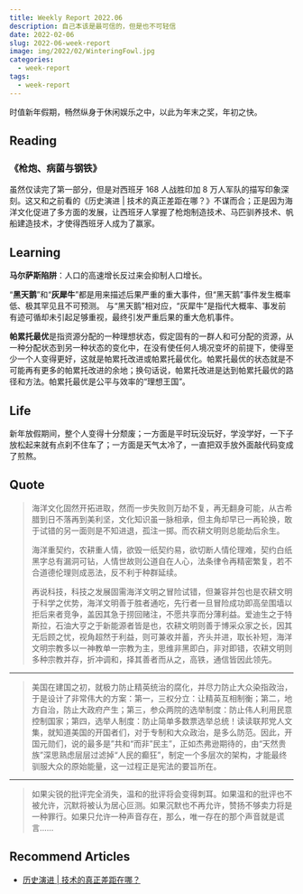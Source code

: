 ```yaml
---
title: Weekly Report 2022.06
description: 自己本该是最可信的，但是也不可轻信
date: 2022-02-06
slug: 2022-06-week-report
image: img/2022/02/WinteringFowl.jpg
categories:
  - week-report
tags:
  - week-report
---
```


时值新年假期，畅然纵身于休闲娱乐之中，以此为年末之奖，年初之快。

## Reading

### 《枪炮、病菌与钢铁》

虽然仅读完了第一部分，但是对西班牙 168 人战胜印加 8 万人军队的描写印象深刻。这又和之前看的《历史演进 | 技术的真正差距在哪？》不谋而合；正是因为海洋文化促进了多方面的发展，让西班牙人掌握了枪炮制造技术、马匹驯养技术、帆船建造技术，才使得西班牙人成为了赢家。

## Learning

**马尔萨斯陷阱**：人口的高速增长反过来会抑制人口增长。

“**黑天鹅**”和“**灰犀牛**”都是用来描述后果严重的重大事件，但“黑天鹅”事件发生概率低、极其罕见且不可预测。 与“黑天鹅”相对应，“灰犀牛”是指代大概率、事发前有迹可循却未引起足够重视，最终引发严重后果的重大危机事件。

**帕累托最优**是指资源分配的一种理想状态，假定固有的一群人和可分配的资源，从一种分配状态到另一种状态的变化中，在没有使任何人境况变坏的前提下，使得至少一个人变得更好，这就是帕累托改进或帕累托最优化。帕累托最优的状态就是不可能再有更多的帕累托改进的余地；换句话说，帕累托改进是达到帕累托最优的路径和方法。帕累托最优是公平与效率的“理想王国”。

## Life

新年放假期间，整个人变得十分颓废；一方面是平时玩没玩好，学没学好，一下子放松起来就有点刹不住车了；一方面是天气太冷了，一直把双手放外面敲代码变成了煎熬。

## Quote

> 海洋文化固然开拓进取，然而一步失败则万劫不复，再无翻身可能，从古希腊到日不落再到美利坚，文化知识虽一脉相承，但主角却早已一再轮换，敢于试错的另一面则是不知进退，孤注一掷。而农耕文明则总能劫后余生。
>
> 海洋重契约，农耕重人情，欲毁一纸契约易，欲切断人情伦理难，契约白纸黑字总有漏洞可钻，人情世故则公道自在人心，法条律令再精密繁复，若不合道德伦理则成恶法，反不利于种群延续。
>
> 再说科技，科技之发展固需海洋文明之冒险试错，但兼容并包也是农耕文明于科学之优势，海洋文明善于胜者通吃，先行者一旦冒险成功即高垒围墙以拒后来者竞争，盖因其急于捞回赌注，不愿共享而分薄利益。爱迪生之于特斯拉，石油大亨之于新能源者皆是也，农耕文明则善于博采众家之长，因其无后顾之忧，视角超然于利益，则可兼收并蓄，齐头并进，取长补短，海洋文明宗教多以一神教单一宗教为主，思维非黑即白，非对即错，农耕文明则多种宗教并存，折冲调和，择其善者而从之，高铁，通信皆因此领先。

---

> 美国在建国之初，就极力防止精英统治的腐化，并尽力防止大众染指政治，于是设计了非常伟大的方案：第一，三权分立：让精英互相制衡；第二，地方自治，防止大政府产生；第三，参众两院的选举制度：防止伟人利用民意控制国家；第四，选举人制度：防止简单多数票选举总统！读读联邦党人文集，就知道美国的开国者们，对于专制和大众政治，是多么防范。因此，开国元勋们，说的最多是”共和“而非”民主”，正如杰弗逊期待的，由“天然贵族”深思熟虑层层过滤掉“人民的癫狂”，制定一个多层次的架构，才能最终驯服大众的原始能量，这一过程正是宪法的要旨所在。

---

> 如果尖锐的批评完全消失，温和的批评将会变得刺耳。如果温和的批评也不被允许，沉默将被认为居心叵测。如果沉默也不再允许，赞扬不够卖力将是一种罪行。如果只允许一种声音存在，那么，唯一存在的那个声音就是谎言……

## Recommend Articles

- [历史演进 | 技术的真正差距在哪？](https://mp.weixin.qq.com/s/rXi8xYoLAjqIiL_dO6Bw3g)
